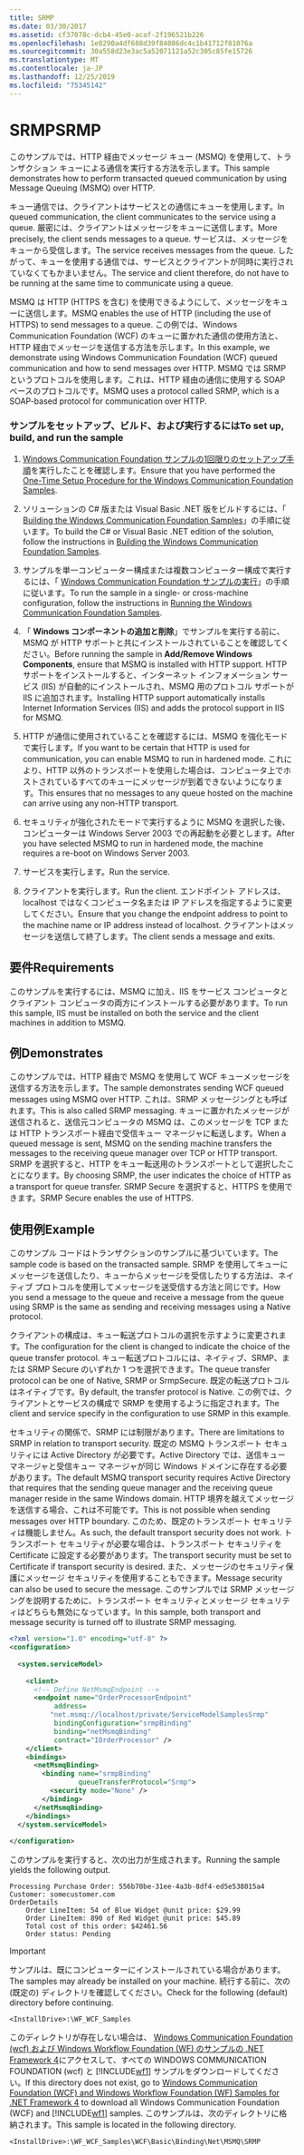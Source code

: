 ```yaml
---
title: SRMP
ms.date: 03/30/2017
ms.assetid: cf37078c-dcb4-45e0-acaf-2f196521b226
ms.openlocfilehash: 1e0290a4df688d39f84086dc4c1b41712f81076a
ms.sourcegitcommit: 30a558d23e3ac5a52071121a52c305c85fe15726
ms.translationtype: MT
ms.contentlocale: ja-JP
ms.lasthandoff: 12/25/2019
ms.locfileid: "75345142"
---
```

# <a name="srmp"></a><span data-ttu-id="55cd9-102">SRMP</span><span class="sxs-lookup"><span data-stu-id="55cd9-102">SRMP</span></span>
<span data-ttu-id="55cd9-103">このサンプルでは、HTTP 経由でメッセージ キュー (MSMQ) を使用して、トランザクション キューによる通信を実行する方法を示します。</span><span class="sxs-lookup"><span data-stu-id="55cd9-103">This sample demonstrates how to perform transacted queued communication by using Message Queuing (MSMQ) over HTTP.</span></span>  
  
 <span data-ttu-id="55cd9-104">キュー通信では、クライアントはサービスとの通信にキューを使用します。</span><span class="sxs-lookup"><span data-stu-id="55cd9-104">In queued communication, the client communicates to the service using a queue.</span></span> <span data-ttu-id="55cd9-105">厳密には、クライアントはメッセージをキューに送信します。</span><span class="sxs-lookup"><span data-stu-id="55cd9-105">More precisely, the client sends messages to a queue.</span></span> <span data-ttu-id="55cd9-106">サービスは、メッセージをキューから受信します。</span><span class="sxs-lookup"><span data-stu-id="55cd9-106">The service receives messages from the queue.</span></span> <span data-ttu-id="55cd9-107">したがって、キューを使用する通信では、サービスとクライアントが同時に実行されていなくてもかまいません。</span><span class="sxs-lookup"><span data-stu-id="55cd9-107">The service and client therefore, do not have to be running at the same time to communicate using a queue.</span></span>  
  
 <span data-ttu-id="55cd9-108">MSMQ は HTTP (HTTPS を含む) を使用できるようにして、メッセージをキューに送信します。</span><span class="sxs-lookup"><span data-stu-id="55cd9-108">MSMQ enables the use of HTTP (including the use of HTTPS) to send messages to a queue.</span></span> <span data-ttu-id="55cd9-109">この例では、Windows Communication Foundation (WCF) のキューに置かれた通信の使用方法と、HTTP 経由でメッセージを送信する方法を示します。</span><span class="sxs-lookup"><span data-stu-id="55cd9-109">In this example, we demonstrate using Windows Communication Foundation (WCF) queued communication and how to send messages over HTTP.</span></span> <span data-ttu-id="55cd9-110">MSMQ では SRMP というプロトコルを使用します。これは、HTTP 経由の通信に使用する SOAP ベースのプロトコルです。</span><span class="sxs-lookup"><span data-stu-id="55cd9-110">MSMQ uses a protocol called SRMP, which is a SOAP-based protocol for communication over HTTP.</span></span>  
  
### <a name="to-set-up-build-and-run-the-sample"></a><span data-ttu-id="55cd9-111">サンプルをセットアップ、ビルド、および実行するには</span><span class="sxs-lookup"><span data-stu-id="55cd9-111">To set up, build, and run the sample</span></span>  
  
1. <span data-ttu-id="55cd9-112">[Windows Communication Foundation サンプルの1回限りのセットアップ手順](../../../../docs/framework/wcf/samples/one-time-setup-procedure-for-the-wcf-samples.md)を実行したことを確認します。</span><span class="sxs-lookup"><span data-stu-id="55cd9-112">Ensure that you have performed the [One-Time Setup Procedure for the Windows Communication Foundation Samples](../../../../docs/framework/wcf/samples/one-time-setup-procedure-for-the-wcf-samples.md).</span></span>  
  
2. <span data-ttu-id="55cd9-113">ソリューションの C# 版または Visual Basic .NET 版をビルドするには、「 [Building the Windows Communication Foundation Samples](../../../../docs/framework/wcf/samples/building-the-samples.md)」の手順に従います。</span><span class="sxs-lookup"><span data-stu-id="55cd9-113">To build the C# or Visual Basic .NET edition of the solution, follow the instructions in [Building the Windows Communication Foundation Samples](../../../../docs/framework/wcf/samples/building-the-samples.md).</span></span>  
  
3. <span data-ttu-id="55cd9-114">サンプルを単一コンピューター構成または複数コンピューター構成で実行するには、「 [Windows Communication Foundation サンプルの実行](../../../../docs/framework/wcf/samples/running-the-samples.md)」の手順に従います。</span><span class="sxs-lookup"><span data-stu-id="55cd9-114">To run the sample in a single- or cross-machine configuration, follow the instructions in [Running the Windows Communication Foundation Samples](../../../../docs/framework/wcf/samples/running-the-samples.md).</span></span>  
  
4. <span data-ttu-id="55cd9-115">「 **Windows コンポーネントの追加と削除**」でサンプルを実行する前に、MSMQ が HTTP サポートと共にインストールされていることを確認してください。</span><span class="sxs-lookup"><span data-stu-id="55cd9-115">Before running the sample in **Add/Remove Windows Components**, ensure that MSMQ is installed with HTTP support.</span></span> <span data-ttu-id="55cd9-116">HTTP サポートをインストールすると、インターネット インフォメーション サービス (IIS) が自動的にインストールされ、MSMQ 用のプロトコル サポートが IIS に追加されます。</span><span class="sxs-lookup"><span data-stu-id="55cd9-116">Installing HTTP support automatically installs Internet Information Services (IIS) and adds the protocol support in IIS for MSMQ.</span></span>  
  
5. <span data-ttu-id="55cd9-117">HTTP が通信に使用されていることを確認するには、MSMQ を強化モードで実行します。</span><span class="sxs-lookup"><span data-stu-id="55cd9-117">If you want to be certain that HTTP is used for communication, you can enable MSMQ to run in hardened mode.</span></span> <span data-ttu-id="55cd9-118">これにより、HTTP 以外のトランスポートを使用した場合は、コンピュータ上でホストされているすべてのキューにメッセージが到着できないようになります。</span><span class="sxs-lookup"><span data-stu-id="55cd9-118">This ensures that no messages to any queue hosted on the machine can arrive using any non-HTTP transport.</span></span>  
  
6. <span data-ttu-id="55cd9-119">セキュリティが強化されたモードで実行するように MSMQ を選択した後、コンピューターは Windows Server 2003 での再起動を必要とします。</span><span class="sxs-lookup"><span data-stu-id="55cd9-119">After you have selected MSMQ to run in hardened mode, the machine requires a re-boot on Windows Server 2003.</span></span>  
  
7. <span data-ttu-id="55cd9-120">サービスを実行します。</span><span class="sxs-lookup"><span data-stu-id="55cd9-120">Run the service.</span></span>  
  
8. <span data-ttu-id="55cd9-121">クライアントを実行します。</span><span class="sxs-lookup"><span data-stu-id="55cd9-121">Run the client.</span></span> <span data-ttu-id="55cd9-122">エンドポイント アドレスは、localhost ではなくコンピュータ名または IP アドレスを指定するように変更してください。</span><span class="sxs-lookup"><span data-stu-id="55cd9-122">Ensure that you change the endpoint address to point to the machine name or IP address instead of localhost.</span></span> <span data-ttu-id="55cd9-123">クライアントはメッセージを送信して終了します。</span><span class="sxs-lookup"><span data-stu-id="55cd9-123">The client sends a message and exits.</span></span>  
  
## <a name="requirements"></a><span data-ttu-id="55cd9-124">要件</span><span class="sxs-lookup"><span data-stu-id="55cd9-124">Requirements</span></span>  
 <span data-ttu-id="55cd9-125">このサンプルを実行するには、MSMQ に加え、IIS をサービス コンピュータとクライアント コンピュータの両方にインストールする必要があります。</span><span class="sxs-lookup"><span data-stu-id="55cd9-125">To run this sample, IIS must be installed on both the service and the client machines in addition to MSMQ.</span></span>  
  
## <a name="demonstrates"></a><span data-ttu-id="55cd9-126">例</span><span class="sxs-lookup"><span data-stu-id="55cd9-126">Demonstrates</span></span>  
 <span data-ttu-id="55cd9-127">このサンプルでは、HTTP 経由で MSMQ を使用して WCF キューメッセージを送信する方法を示します。</span><span class="sxs-lookup"><span data-stu-id="55cd9-127">The sample demonstrates sending WCF queued messages using MSMQ over HTTP.</span></span> <span data-ttu-id="55cd9-128">これは、SRMP メッセージングとも呼ばれます。</span><span class="sxs-lookup"><span data-stu-id="55cd9-128">This is also called SRMP messaging.</span></span> <span data-ttu-id="55cd9-129">キューに置かれたメッセージが送信されると、送信元コンピュータの MSMQ は、このメッセージを TCP または HTTP トランスポート経由で受信キュー マネージャに転送します。</span><span class="sxs-lookup"><span data-stu-id="55cd9-129">When a queued message is sent, MSMQ on the sending machine transfers the messages to the receiving queue manager over TCP or HTTP transport.</span></span> <span data-ttu-id="55cd9-130">SRMP を選択すると、HTTP をキュー転送用のトランスポートとして選択したことになります。</span><span class="sxs-lookup"><span data-stu-id="55cd9-130">By choosing SRMP, the user indicates the choice of HTTP as a transport for queue transfer.</span></span> <span data-ttu-id="55cd9-131">SRMP Secure を選択すると、HTTPS を使用できます。</span><span class="sxs-lookup"><span data-stu-id="55cd9-131">SRMP Secure enables the use of HTTPS.</span></span>  
  
## <a name="example"></a><span data-ttu-id="55cd9-132">使用例</span><span class="sxs-lookup"><span data-stu-id="55cd9-132">Example</span></span>  
 <span data-ttu-id="55cd9-133">このサンプル コードはトランザクションのサンプルに基づいています。</span><span class="sxs-lookup"><span data-stu-id="55cd9-133">The sample code is based on the transacted sample.</span></span> <span data-ttu-id="55cd9-134">SRMP を使用してキューにメッセージを送信したり、キューからメッセージを受信したりする方法は、ネイティブ プロトコルを使用してメッセージを送受信する方法と同じです。</span><span class="sxs-lookup"><span data-stu-id="55cd9-134">How you send a message to the queue and receive a message from the queue using SRMP is the same as sending and receiving messages using a Native protocol.</span></span>  
  
 <span data-ttu-id="55cd9-135">クライアントの構成は、キュー転送プロトコルの選択を示すように変更されます。</span><span class="sxs-lookup"><span data-stu-id="55cd9-135">The configuration for the client is changed to indicate the choice of the queue transfer protocol.</span></span> <span data-ttu-id="55cd9-136">キュー転送プロトコルには、ネイティブ、SRMP、または SRMP Secure のいずれか 1 つを選択できます。</span><span class="sxs-lookup"><span data-stu-id="55cd9-136">The queue transfer protocol can be one of Native, SRMP or SrmpSecure.</span></span> <span data-ttu-id="55cd9-137">既定の転送プロトコルはネイティブです。</span><span class="sxs-lookup"><span data-stu-id="55cd9-137">By default, the transfer protocol is Native.</span></span> <span data-ttu-id="55cd9-138">この例では、クライアントとサービスの構成で SRMP を使用するように指定されます。</span><span class="sxs-lookup"><span data-stu-id="55cd9-138">The client and service specify in the configuration to use SRMP in this example.</span></span>  
  
 <span data-ttu-id="55cd9-139">セキュリティの関係で、SRMP には制限があります。</span><span class="sxs-lookup"><span data-stu-id="55cd9-139">There are limitations to SRMP in relation to transport security.</span></span> <span data-ttu-id="55cd9-140">既定の MSMQ トランスポート セキュリティには Active Directory が必要です。Active Directory では、送信キュー マネージャと受信キュー マネージャが同じ Windows ドメインに存在する必要があります。</span><span class="sxs-lookup"><span data-stu-id="55cd9-140">The default MSMQ transport security requires Active Directory that requires that the sending queue manager and the receiving queue manager reside in the same Windows domain.</span></span> <span data-ttu-id="55cd9-141">HTTP 境界を越えてメッセージを送信する場合、これは不可能です。</span><span class="sxs-lookup"><span data-stu-id="55cd9-141">This is not possible when sending messages over HTTP boundary.</span></span> <span data-ttu-id="55cd9-142">このため、既定のトランスポート セキュリティは機能しません。</span><span class="sxs-lookup"><span data-stu-id="55cd9-142">As such, the default transport security does not work.</span></span> <span data-ttu-id="55cd9-143">トランスポート セキュリティが必要な場合は、トランスポート セキュリティを Certificate に設定する必要があります。</span><span class="sxs-lookup"><span data-stu-id="55cd9-143">The transport security must be set to Certificate if transport security is desired.</span></span> <span data-ttu-id="55cd9-144">また、メッセージのセキュリティ保護にメッセージ セキュリティを使用することもできます。</span><span class="sxs-lookup"><span data-stu-id="55cd9-144">Message security can also be used to secure the message.</span></span> <span data-ttu-id="55cd9-145">このサンプルでは SRMP メッセージングを説明するために、トランスポート セキュリティとメッセージ セキュリティはどちらも無効になっています。</span><span class="sxs-lookup"><span data-stu-id="55cd9-145">In this sample, both transport and message security is turned off to illustrate SRMP messaging.</span></span>  
  
```xml  
<?xml version="1.0" encoding="utf-8" ?>  
<configuration>  
  
  <system.serviceModel>  
  
    <client>  
      <!-- Define NetMsmqEndpoint -->  
      <endpoint name="OrderProcessorEndpoint"  
           address=  
          "net.msmq://localhost/private/ServiceModelSamplesSrmp"   
           bindingConfiguration="srmpBinding"   
           binding="netMsmqBinding"   
           contract="IOrderProcessor" />  
    </client>  
    <bindings>  
      <netMsmqBinding>  
        <binding name="srmpBinding"  
                 queueTransferProtocol="Srmp">  
          <security mode="None" />  
        </binding>  
      </netMsmqBinding>  
    </bindings>  
  </system.serviceModel>  
  
</configuration>  
```  
  
 <span data-ttu-id="55cd9-146">このサンプルを実行すると、次の出力が生成されます。</span><span class="sxs-lookup"><span data-stu-id="55cd9-146">Running the sample yields the following output.</span></span>  
  
```console  
Processing Purchase Order: 556b70be-31ee-4a3b-8df4-ed5e538015a4   
Customer: somecustomer.com   
OrderDetails   
    Order LineItem: 54 of Blue Widget @unit price: $29.99   
    Order LineItem: 890 of Red Widget @unit price: $45.89   
    Total cost of this order: $42461.56   
    Order status: Pending  
```  
  
> [!IMPORTANT]
> <span data-ttu-id="55cd9-147">サンプルは、既にコンピューターにインストールされている場合があります。</span><span class="sxs-lookup"><span data-stu-id="55cd9-147">The samples may already be installed on your machine.</span></span> <span data-ttu-id="55cd9-148">続行する前に、次の (既定の) ディレクトリを確認してください。</span><span class="sxs-lookup"><span data-stu-id="55cd9-148">Check for the following (default) directory before continuing.</span></span>  
>   
> `<InstallDrive>:\WF_WCF_Samples`  
>   
> <span data-ttu-id="55cd9-149">このディレクトリが存在しない場合は、 [Windows Communication Foundation (wcf) および Windows Workflow Foundation (WF) のサンプルの .NET Framework 4](https://www.microsoft.com/download/details.aspx?id=21459)にアクセスして、すべての WINDOWS COMMUNICATION FOUNDATION (wcf) と [!INCLUDE[wf1](../../../../includes/wf1-md.md)] サンプルをダウンロードしてください。</span><span class="sxs-lookup"><span data-stu-id="55cd9-149">If this directory does not exist, go to [Windows Communication Foundation (WCF) and Windows Workflow Foundation (WF) Samples for .NET Framework 4](https://www.microsoft.com/download/details.aspx?id=21459) to download all Windows Communication Foundation (WCF) and [!INCLUDE[wf1](../../../../includes/wf1-md.md)] samples.</span></span> <span data-ttu-id="55cd9-150">このサンプルは、次のディレクトリに格納されます。</span><span class="sxs-lookup"><span data-stu-id="55cd9-150">This sample is located in the following directory.</span></span>  
>   
> `<InstallDrive>:\WF_WCF_Samples\WCF\Basic\Binding\Net\MSMQ\SRMP`  
